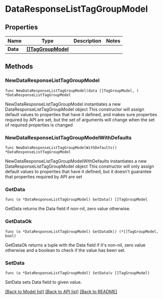 # DataResponseListTagGroupModel

## Properties

Name | Type | Description | Notes
------------ | ------------- | ------------- | -------------
**Data** | [**[]TagGroupModel**](TagGroupModel.md) |  | 

## Methods

### NewDataResponseListTagGroupModel

`func NewDataResponseListTagGroupModel(data []TagGroupModel, ) *DataResponseListTagGroupModel`

NewDataResponseListTagGroupModel instantiates a new DataResponseListTagGroupModel object
This constructor will assign default values to properties that have it defined,
and makes sure properties required by API are set, but the set of arguments
will change when the set of required properties is changed

### NewDataResponseListTagGroupModelWithDefaults

`func NewDataResponseListTagGroupModelWithDefaults() *DataResponseListTagGroupModel`

NewDataResponseListTagGroupModelWithDefaults instantiates a new DataResponseListTagGroupModel object
This constructor will only assign default values to properties that have it defined,
but it doesn't guarantee that properties required by API are set

### GetData

`func (o *DataResponseListTagGroupModel) GetData() []TagGroupModel`

GetData returns the Data field if non-nil, zero value otherwise.

### GetDataOk

`func (o *DataResponseListTagGroupModel) GetDataOk() (*[]TagGroupModel, bool)`

GetDataOk returns a tuple with the Data field if it's non-nil, zero value otherwise
and a boolean to check if the value has been set.

### SetData

`func (o *DataResponseListTagGroupModel) SetData(v []TagGroupModel)`

SetData sets Data field to given value.



[[Back to Model list]](../README.md#documentation-for-models) [[Back to API list]](../README.md#documentation-for-api-endpoints) [[Back to README]](../README.md)


